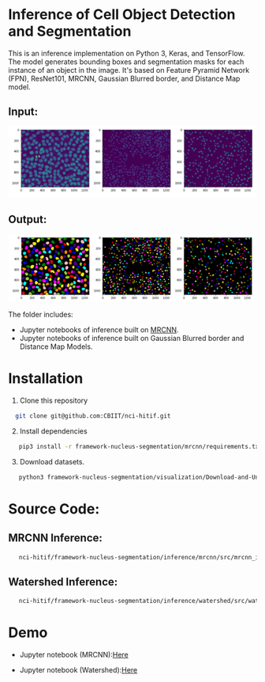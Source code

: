 # Inference of Cell Object Detection and Segmentation
This is an inference implementation on Python 3, Keras, and TensorFlow. The model generates bounding boxes and segmentation masks for each instance of an object in the image. It's based on Feature Pyramid Network (FPN), ResNet101, MRCNN, Gaussian Blurred border, and Distance Map model.

## Input:
![](assets/sample1.png)
## Output:
![](assets/sample2.png)

The folder includes:
* Jupyter notebooks of inference built on [MRCNN](https://arxiv.org/abs/1703.06870).
* Jupyter notebooks of inference built on Gaussian Blurred border and Distance Map Models.

# Installation
1. Clone this repository
```bash
  git clone git@github.com:CBIIT/nci-hitif.git
   ```
2. Install dependencies
```bash
   pip3 install -r framework-nucleus-segmentation/mrcnn/requirements.txt
   ```
3. Download datasets.
```bash
   python3 framework-nucleus-segmentation/visualization/Download-and-Unzip.py
   ```
# Source Code:
## MRCNN Inference:
```bash
   nci-hitif/framework-nucleus-segmentation/inference/mrcnn/src/mrcnn_infer.py
   ```
## Watershed Inference:
```bash
   nci-hitif/framework-nucleus-segmentation/inference/watershed/src/watershed_infer.py
   ```


# Demo
* Jupyter notebook (MRCNN):[Here](https://github.com/CBIIT/nci-hitif/blob/master/framework-nucleus-segmentation/inference/mrcnn/demo/demo.ipynb)

* Jupyter notebook (Watershed):[Here](https://github.com/CBIIT/nci-hitif/blob/master/framework-nucleus-segmentation/inference/watershed/demo/demo.ipynb)
